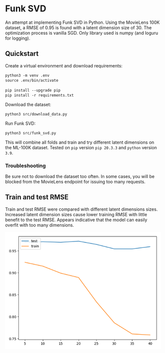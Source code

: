 # Funk SVD
An attempt at implementing Funk SVD in Python. Using the MovieLens 100K dataset, a RMSE of 0.95 is found with a latent
dimension size of 30. The optimization process is vanilla SGD. Only library used is numpy (and loguru for logging).

## Quickstart
Create a virtual environment and download requirements:
```
python3 -m venv .env
source .env/bin/activate

pip install --upgrade pip
pip install -r requirements.txt
```
Download the dataset:
```
python3 src/download_data.py
```
Run Funk SVD:
```
python3 src/funk_svd.py
```
This will combine all folds and train and try different latent dimensions on the ML-100K dataset.
Tested on `pip` version `pip 20.3.3` and `python` version `3.9`.

### Troubleshooting
Be sure not to download the dataset too often.
In some cases, you will be blocked from the MovieLens endpoint for issuing too many requests.
## Train and test RMSE
Train and test RMSE were compared with different latent dimensions sizes.
Increased latent dimension sizes cause lower training RMSE with little benefit to the test RMSE. Appears indicative that
the model can easily overfit with too many dimensions.

![Test/train RMSE](.github/test-vs-train.png "Test/train RMSE")
